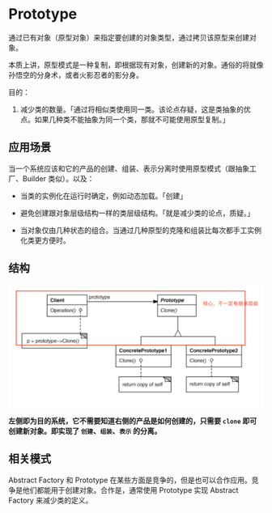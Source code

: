 # Prototype

通过已有对象（原型对象）来指定要创建的对象类型，通过拷贝该原型来创建对象。

本质上讲，原型模式是一种复制，即根据现有对象，创建新的对象。通俗的将就像孙悟空的分身术，或者火影忍者的影分身。

目的：

1. 减少类的数量。「通过将相似类使用同一类。该论点存疑，这是类抽象的优点。如果几种类不能抽象为同一个类，那就不可能使用原型复制。」



## 应用场景

当一个系统应该和它的产品的创建、组装、表示分离时使用原型模式（跟抽象工厂、Builder 类似）。以及：

- 当类的实例化在运行时确定，例如动态加载。「创建」

- 避免创建跟对象层级结构一样的类层级结构。「就是减少类的论点，质疑。」

- 当对象仅由几种状态的组合。当通过几种原型的克隆和组装比每次都手工实例化类更方便时。


## 结构

![](images/prototype_structure.png)

**左侧即为目的系统，它不需要知道右侧的产品是如何创建的，只需要 `clone` 即可创建新对象。即实现了 `创建`、`组装`、`表示` 的分离。**



## 相关模式

Abstract Factory 和 Prototype 在某些方面是竞争的，但是也可以合作应用。竞争是他们都能用于创建对象。合作是，通常使用 Prototype 实现 Abstract Factory 来减少类的定义。


